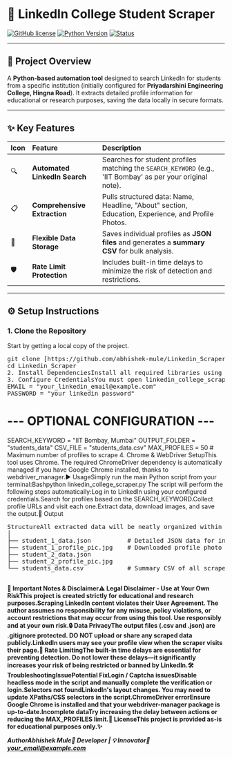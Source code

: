 # 🚀 LinkedIn College Student Scraper

[![GitHub license](https://img.shields.io/badge/License-Educational-blue.svg)](LICENSE)
[![Python Version](https://img.shields.io/badge/Python-3.x-informational.svg)](https://www.python.org/)
[![Status](https://img.shields.io/badge/Status-Working-brightgreen.svg)]()

---

## 🎯 Project Overview

A **Python-based automation tool** designed to search LinkedIn for students from a specific institution (initially configured for **Priyadarshini Engineering College, Hingna Road**). It extracts detailed profile information for educational or research purposes, saving the data locally in secure formats.

---

## ✨ Key Features

| Icon | Feature | Description |
| :--- | :--- | :--- |
| 🔍 | **Automated LinkedIn Search** | Searches for student profiles matching the `SEARCH_KEYWORD` (e.g., 'IIT Bombay' as per your original note). |
| 📋 | **Comprehensive Extraction** | Pulls structured data: Name, Headline, "About" section, Education, Experience, and Profile Photos. |
| 💾 | **Flexible Data Storage** | Saves individual profiles as **JSON files** and generates a **summary CSV** for bulk analysis. |
| 🛡️ | **Rate Limit Protection** | Includes built-in time delays to minimize the risk of detection and restrictions. |

---

## ⚙️ Setup Instructions

### 1. Clone the Repository
Start by getting a local copy of the project.


<pre>
git clone [https://github.com/abhishek-mule/Linkedin_Scraper.git](https://github.com/abhishek-mule/Linkedin_Scraper.git)
cd Linkedin_Scraper
2. Install DependenciesInstall all required libraries using pip.Bashpip install -r requirements.txt
3. Configure CredentialsYou must open linkedin_college_scraper.py and replace the placeholder values with your own LinkedIn credentials.Python# --- REQUIRED CONFIGURATION ---
EMAIL = "your_linkedin_email@example.com"
PASSWORD = "your_linkedin_password"
</pre>

# --- OPTIONAL CONFIGURATION ---
SEARCH_KEYWORD = "IIT Bombay, Mumbai"
OUTPUT_FOLDER = "students_data"
CSV_FILE = "students_data.csv"
MAX_PROFILES = 50  # Maximum number of profiles to scrape
4. Chrome & WebDriver SetupThis tool uses Chrome. The required ChromeDriver dependency is automatically managed if you have Google Chrome installed, thanks to webdriver_manager.▶️ UsageSimply run the main Python script from your terminal:Bashpython linkedin_college_scraper.py
The script will perform the following steps automatically:Log in to LinkedIn using your configured credentials.Search for profiles based on the SEARCH_KEYWORD.Collect profile URLs and visit each one.Extract data, download images, and save the output.📁 Output 

<pre>
StructureAll extracted data will be neatly organized within the students_data/ folder (or whatever you set for OUTPUT_FOLDER).Bashstudents_data/
│
├── student_1_data.json          # Detailed JSON data for individual profile
├── student_1_profile_pic.jpg    # Downloaded profile photo
├── student_2_data.json
├── student_2_profile_pic.jpg
└── students_data.csv            # Summary CSV of all scraped profiles

</pre>

**🛑 Important Notes & Disclaimer⚠️ Legal Disclaimer - Use at Your Own RiskThis project is created strictly for educational and research purposes.Scraping LinkedIn content violates their User Agreement. The author assumes no responsibility for any misuse, policy violations, or account restrictions that may occur from using this tool. Use responsibly and at your own risk.🔒 Data PrivacyThe output files (.csv and .json) are .gitignore protected. DO NOT upload or share any scraped data publicly.LinkedIn users may see your profile view when the scraper visits their page.🐢 Rate LimitingThe built-in time delays are essential for preventing detection. Do not lower these delays—it significantly increases your risk of being restricted or banned by LinkedIn.🛠 TroubleshootingIssuePotential FixLogin / Captcha issuesDisable headless mode in the script and manually complete the verification or login.Selectors not foundLinkedIn's layout changes. You may need to update XPaths/CSS selectors in the script.ChromeDriver errorEnsure Google Chrome is installed and that your webdriver-manager package is up-to-date.Incomplete dataTry increasing the delay between actions or reducing the MAX_PROFILES limit.🧾 LicenseThis project is provided as-is for educational purposes only.✨**

*****AuthorAbhishek Mule💼 Developer | 💡 Innovator📧 your_email@example.com*****


